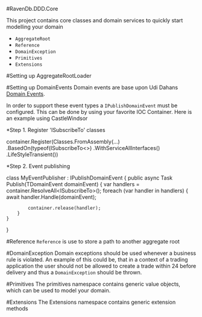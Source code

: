 ﻿#RavenDb.DDD.Core

This project contains core classes and domain services to quickly start modelling your domain

* `AggregateRoot`
* `Reference`
* `DomainException`
* `Primitives`
* `Extensions`

#Setting up AggregateRootLoader

#Setting up DomainEvents
Domain events are base upon Udi Dahans [Domain Events](http://udidahan.com/2009/06/14/domain-events-salvation/).

In order to support these event types a `IPublishDomainEvent` must be configured. This can be done by using your favorite IOC Container.
Here is an example using CastleWindsor

*Step 1. Register 'ISubscribeTo' classes

container.Register(Classes.FromAssembly(...)
					.BasedOn(typeof(ISubscribeTo<>)
					.WithServiceAllInterfaces()
					.LifeStyleTransient())

*Step 2. Event publishing

class MyEventPublisher : IPublishDomainEvent
{
	public async Task Publish<TDomainEvent>(TDomainEvent domainEvent)
	{
		var handlers = container.ResolveAll<ISubscribeTo<TDomainEvent>>();
		foreach (var handler in handlers)
		{
			await handler.Handle(domainEvent);
			
			container.release(handler);
		}
	}
}


#Reference
`Reference` is use to store a path to another aggregate root

#DomainException
Domain exceptions should be used whenever a business rule is violated. An example of this could be, that in a context of a trading application the user should not be allowed to create a trade within 24 before delivery and thus a `DomainException` should be thrown.

#Primitives
The primitives namespace contains generic value objects, which can be used to model your domain.

#Extensions
The Extensions namespace contains generic extension methods